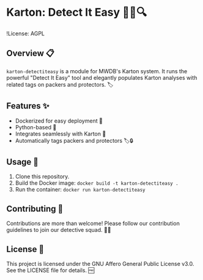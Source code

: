 # Karton: Detect It Easy 🕵️‍♂️🔍

!License: AGPL

## Overview 📋

`karton-detectiteasy` is a module for MWDB's Karton system. It runs the powerful "Detect It Easy" tool and elegantly populates Karton analyses with related tags on packers and protectors. 🏷️

## Features ✨

- Dockerized for easy deployment 🐳
- Python-based 🐍
- Integrates seamlessly with Karton 🔄
- Automatically tags packers and protectors 🏷️🔒

## Usage 🚀

1. Clone this repository.
2. Build the Docker image: `docker build -t karton-detectiteasy .`
3. Run the container: `docker run karton-detectiteasy`

## Contributing 🤝

Contributions are more than welcome! Please follow our contribution guidelines to join our detective squad. 🕵️‍♀️

## License 📜

This project is licensed under the GNU Affero General Public License v3.0. See the LICENSE file for details. 🆓
